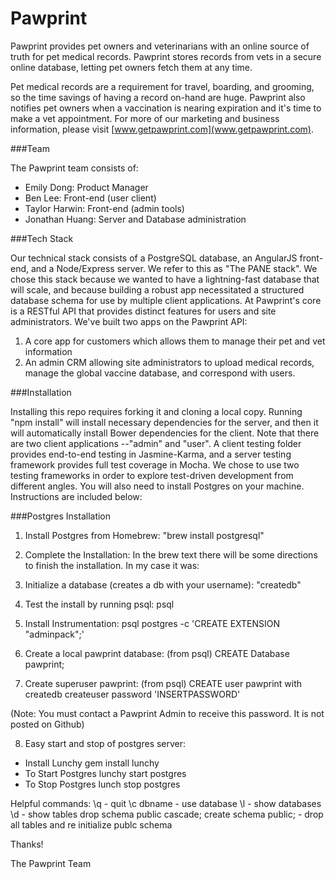 Pawprint
========


Pawprint provides pet owners and veterinarians with an online source of truth for pet medical records. Pawprint stores records from vets in a secure online database, letting pet owners fetch them at any time.

Pet medical records are a requirement for travel, boarding, and grooming, so the time savings of having a record on-hand are huge. Pawprint also notifies pet owners when a vaccination is nearing expiration and it's time to make a vet appointment. For more of our marketing and business information, please visit [www.getpawprint.com](www.getpawprint.com).

###Team

The Pawprint team consists of:

* Emily Dong: Product Manager
* Ben Lee: Front-end (user client)
* Taylor Harwin: Front-end (admin tools)
* Jonathan Huang: Server and Database administration

###Tech Stack

Our technical stack consists of a PostgreSQL database, an AngularJS front-end, and a Node/Express server. We refer to this as "The PANE stack". We chose this stack because we wanted to have a lightning-fast database that will scale, and because building a robust app necessitated a structured database schema for use by multiple client applications. At Pawprint's core is a RESTful API that provides distinct features for users and site administrators. We've built two apps on the Pawprint API:

1. A core app for customers which allows them to manage their pet and vet information
2. An admin CRM allowing site administrators to upload medical records, manage the global vaccine database, and correspond with users.

###Installation

Installing this repo requires forking it and cloning a local copy. Running "npm install" will install necessary dependencies for the server, and then it will automatically install Bower dependencies for the client. Note that there are two client applications --"admin" and "user". A client testing folder provides end-to-end testing in Jasmine-Karma, and a server testing framework provides full test coverage in Mocha. We chose to use two testing frameworks in order to explore test-driven development from different angles. You will also need to install Postgres on your machine. Instructions are included below:

###Postgres Installation

1. Install Postgres from Homebrew: "brew install postgresql"
2. Complete the Installation: In the brew text there will be some directions to finish the installation. In my case it was: 

3. Initialize a database (creates a db with your username): 
"createdb"

4. Test the install by running psql:
psql

5. Install Instrumentation:
psql postgres -c 'CREATE EXTENSION "adminpack";'

6. Create a local pawprint database:
(from psql)
CREATE Database pawprint;

7. Create superuser pawprint:
(from psql)
CREATE user pawprint with createdb createuser password  'INSERTPASSWORD'

(Note: You must contact a Pawprint Admin to receive this password. It is not posted on Github)

8. Easy start and stop of postgres server:
  
- Install Lunchy
  gem install lunchy
- To Start Postgres
  lunchy start postgres
- To Stop Postgres
  lunch stop postgres

Helpful commands: 
\q      - quit
\c dbname     - use database
\l      - show databases
\d      - show tables 
drop schema public cascade; create schema public; - drop all tables and re initialize publc schema


Thanks!

The Pawprint Team

